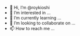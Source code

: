 - 👋 Hi, I’m @roykioshi
- 👀 I’m interested in ...
- 🌱 I’m currently learning ...
- 💞️ I’m looking to collaborate on ...
- 📫 How to reach me ...

<!---
roykioshi/roykioshi is a ✨ special ✨ repository because its `README.md` (this file) appears on your GitHub profile.
You can click the Preview link to take a look at your changes.
--->
